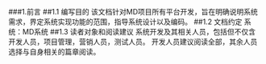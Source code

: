 ###1.前言
##1.1 编写目的
该文档针对MD项目所有平台开发，旨在明确说明系统需求，界定系统实现功能的范围，指导系统设计以及编码。
##1.2 文档约定
系统：MD系统
##1.3 读者对象和阅读建议
系统开发及其相关人员，包括但不仅含开发人员，项目管理，营销人员，测试人员。
开发人员建议阅读全部，其余人员选择与自身相关的篇章阅读。
